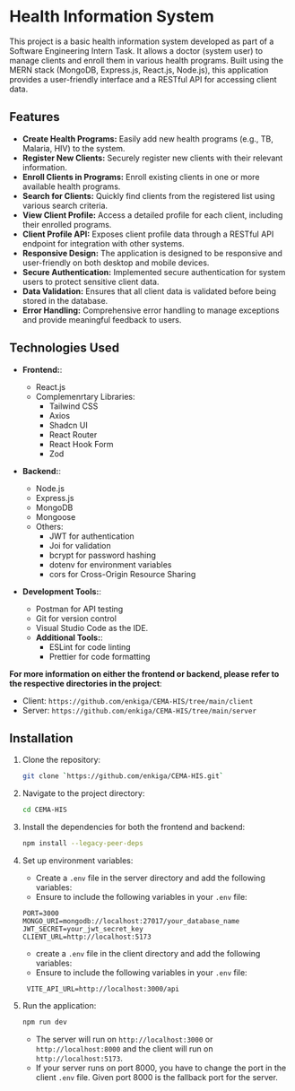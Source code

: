 # Health Information System

This project is a basic health information system developed as part of a Software Engineering Intern Task. It allows a doctor (system user) to manage clients and enroll them in various health programs. Built using the MERN stack (MongoDB, Express.js, React.js, Node.js), this application provides a user-friendly interface and a RESTful API for accessing client data.

## Features

- **Create Health Programs:** Easily add new health programs (e.g., TB, Malaria, HIV) to the system.
- **Register New Clients:** Securely register new clients with their relevant information.
- **Enroll Clients in Programs:** Enroll existing clients in one or more available health programs.
- **Search for Clients:** Quickly find clients from the registered list using various search criteria.
- **View Client Profile:** Access a detailed profile for each client, including their enrolled programs.
- **Client Profile API:** Exposes client profile data through a RESTful API endpoint for integration with other systems.
- **Responsive Design:** The application is designed to be responsive and user-friendly on both desktop and mobile devices.
- **Secure Authentication:** Implemented secure authentication for system users to protect sensitive client data.
- **Data Validation:** Ensures that all client data is validated before being stored in the database.
- **Error Handling:** Comprehensive error handling to manage exceptions and provide meaningful feedback to users.

## Technologies Used

- **Frontend:**:

  - React.js
  - Complemenrtary Libraries:
    - Tailwind CSS
    - Axios
    - Shadcn UI
    - React Router
    - React Hook Form
    - Zod
  
- **Backend:**:

  - Node.js
  - Express.js
  - MongoDB
  - Mongoose
  - Others:
    - JWT for authentication
    - Joi for validation
    - bcrypt for password hashing
    - dotenv for environment variables
    - cors for Cross-Origin Resource Sharing

- **Development Tools:**:
  - Postman for API testing
  - Git for version control
  - Visual Studio Code as the IDE.
  - **Additional Tools:**:
    - ESLint for code linting
    - Prettier for code formatting

**For more information on either the frontend or backend, please refer to the respective directories in the project**:

- Client: `https://github.com/enkiga/CEMA-HIS/tree/main/client`
- Server: `https://github.com/enkiga/CEMA-HIS/tree/main/server`

## Installation

1. Clone the repository:

   ```bash
   git clone `https://github.com/enkiga/CEMA-HIS.git`
   ```

2. Navigate to the project directory:

   ```bash
   cd CEMA-HIS
   ```

3. Install the dependencies for both the frontend and backend:

   ```bash
   npm install --legacy-peer-deps
   ```

4. Set up environment variables:

   - Create a `.env` file in the server directory and add the following variables:
   - Ensure to include the following variables in your `.env` file:

   ```env
   PORT=3000
   MONGO_URI=mongodb://localhost:27017/your_database_name
   JWT_SECRET=your_jwt_secret_key
   CLIENT_URL=http://localhost:5173
   ```

   - create a `.env` file in the client directory and add the following variables:
   - Ensure to include the following variables in your `.env` file:

   ```env
    VITE_API_URL=http://localhost:3000/api
   ```

5. Run the application:

   ```bash
   npm run dev
   ```

   - The server will run on `http://localhost:3000` or `http://localhost:8000` and the client will run on `http://localhost:5173`.
   - If your server runs on port 8000, you have to change the port in the client `.env` file. Given port 8000 is the fallback port for the server.
